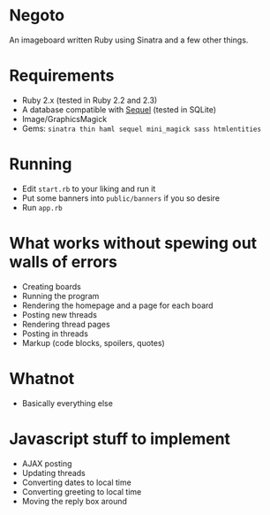 # Negoto
An imageboard written Ruby using Sinatra and a few other things.

# Requirements
* Ruby 2.x (tested in Ruby 2.2 and 2.3)
* A database compatible with [Sequel](http://sequel.jeremyevans.net) (tested in SQLite)
* Image/GraphicsMagick
* Gems: `sinatra thin haml sequel mini_magick sass htmlentities`

# Running
* Edit `start.rb` to your liking and run it
* Put some banners into `public/banners` if you so desire
* Run `app.rb`

# What works without spewing out walls of errors
* Creating boards
* Running the program
* Rendering the homepage and a page for each board
* Posting new threads
* Rendering thread pages
* Posting in threads
* Markup (code blocks, spoilers, quotes)

# Whatnot
* Basically everything else

# Javascript stuff to implement
* AJAX posting
* Updating threads
* Converting dates to local time
* Converting greeting to local time
* Moving the reply box around
